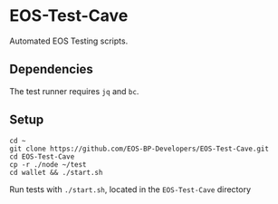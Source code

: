 # EOS-Test-Cave

Automated EOS Testing scripts.

## Dependencies

The test runner requires `jq` and `bc`.

## Setup

```console
cd ~
git clone https://github.com/EOS-BP-Developers/EOS-Test-Cave.git
cd EOS-Test-Cave
cp -r ./node ~/test
cd wallet && ./start.sh
```

Run tests with `./start.sh`, located in the `EOS-Test-Cave` directory
